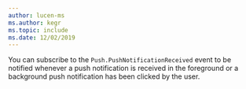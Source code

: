 ```yaml
---
author: lucen-ms
ms.author: kegr
ms.topic: include
ms.date: 12/02/2019
---
```


You can subscribe to the `Push.PushNotificationReceived` event to be notified whenever a push notification is received in the foreground or a background push notification has been clicked by the user.
